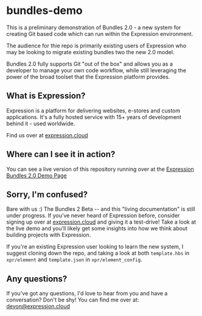 # bundles-demo

This is a preliminary demonstration of Bundles 2.0 - a new system for creating Git based code which can run within the Expression environment.

The audience for thie repo is primarily existing users of Expression who may be looking to migrate existing bundles two the new 2.0 model. 

Bundles 2.0 fully supports Git "out of the box" and allows you as a developer to manage your own code workflow, while still leveraging the power of the broad toolset that the Expression platform provides.

## What is Expression?

Expression is a platform for delivering websites, e-stores and custom applications. It's a fully hosted service with 15+ years of development behind it - used worldwide.

Find us over at [expression.cloud](https://expression.cloud)

## Where can I see it in action?

You can see a live version of this repository running over at the [Expression Bundles 2.0 Demo Page](https://bundles-demo.xpr.cloud/)

## Sorry, I'm confused?

Bare with us :) The Bundles 2 Beta -- and this "living documentation" is still under progress. If you've never heard of Expression before, consider signing up over at [expression.cloud](https://expression.cloud) and giving it a test-drive! Take a look at the live demo and you'll likely get some insights into how we think about building projects with Expression. 

If you're an existing Expression user looking to learn the new system, I suggest cloning down the repo, and taking a look at both `template.hbs` in `xpr/element` and `template.json` in `xpr/element_config`.

## Any questions?

If you've got any questions, I'd love to hear from you and have a conversation? Don't be shy! You can find me over at: <devon@expression.cloud>
